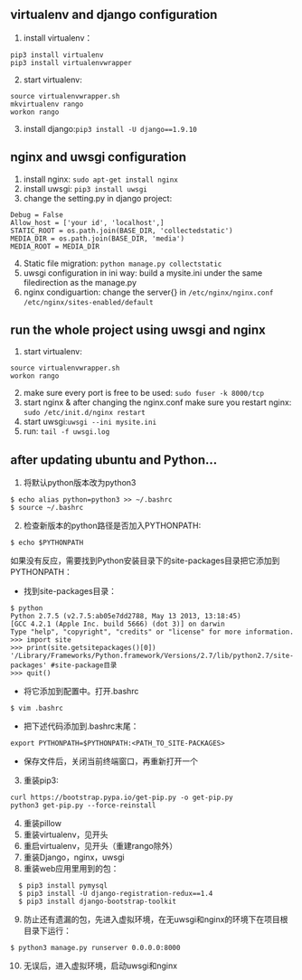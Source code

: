 ## virtualenv and django configuration
1. install virtualenv：
```
pip3 install virtualenv
pip3 install virtualenvwrapper
```
2. start virtualenv:
```
source virtualenvwrapper.sh
mkvirtualenv rango
workon rango
```
3. install django:`pip3 install -U django==1.9.10` 
## nginx and uwsgi configuration
1. install nginx: `sudo apt-get install nginx`
2. install uwsgi: `pip3 install uwsgi`
3. change the setting.py in django project:
  ```
  Debug = False
  Allow_host = ['your id', 'localhost',]
  STATIC_ROOT = os.path.join(BASE_DIR, 'collectedstatic')
  MEDIA_DIR = os.path.join(BASE_DIR, 'media')
  MEDIA_ROOT = MEDIA_DIR
  ```
4. Static file migration: `python manage.py collectstatic`
5. uwsgi configuration in ini way: build a mysite.ini under the same filedirection as the manage.py
6. nginx condiguartion: change the server{} in `/etc/nginx/nginx.conf ` `/etc/nginx/sites-enabled/default `
## run the whole project using uwsgi and nginx
1. start virtualenv:
```
source virtualenvwrapper.sh
workon rango
```
2. make sure every port is free to be used: `sudo fuser -k 8000/tcp`
3. start nginx & after changing the nginx.conf make sure you restart nginx: `sudo /etc/init.d/nginx restart`
4. start uwsgi:`uwsgi --ini mysite.ini`
5. run: `tail -f uwsgi.log`
## after updating ubuntu and Python...
1. 将默认python版本改为python3
```
$ echo alias python=python3 >> ~/.bashrc
$ source ~/.bashrc
```
2. 检查新版本的python路径是否加入PYTHONPATH:
 ```
 $ echo $PYTHONPATH
 ```
 如果没有反应，需要找到Python安装目录下的site-packages目录把它添加到PYTHONPATH：  
  - 找到site-packages目录：
  ```
  $ python
Python 2.7.5 (v2.7.5:ab05e7dd2788, May 13 2013, 13:18:45)
[GCC 4.2.1 (Apple Inc. build 5666) (dot 3)] on darwin
Type "help", "copyright", "credits" or "license" for more information.
>>> import site
>>> print(site.getsitepackages()[0])
'/Library/Frameworks/Python.framework/Versions/2.7/lib/python2.7/site-packages' #site-package目录
>>> quit()
  ```
  - 将它添加到配置中。打开.bashrc
 ```
 $ vim .bashrc
 ```
 - 把下述代码添加到.bashrc末尾：
  ```
  export PYTHONPATH=$PYTHONPATH:<PATH_TO_SITE-PACKAGES>  
  ```
  - 保存文件后，关闭当前终端窗口，再重新打开一个
3. 重装pip3:
```
curl https://bootstrap.pypa.io/get-pip.py -o get-pip.py
python3 get-pip.py --force-reinstall
```
4. 重装pillow
5. 重装virtualenv，见开头
6. 重启virtualenv，见开头（重建rango除外）
7. 重装Django，nginx，uwsgi
8. 重装web应用里用到的包：
```
  $ pip3 install pymysql  
  $ pip3 install -U django-registration-redux==1.4   
  $ pip3 install django-bootstrap-toolkit  
 ```
9. 防止还有遗漏的包，先进入虚拟环境，在无uwsgi和nginx的环境下在项目根目录下运行：  
  ```
  $ python3 manage.py runserver 0.0.0.0:8000
  ```
10. 无误后，进入虚拟环境，启动uwsgi和nginx
